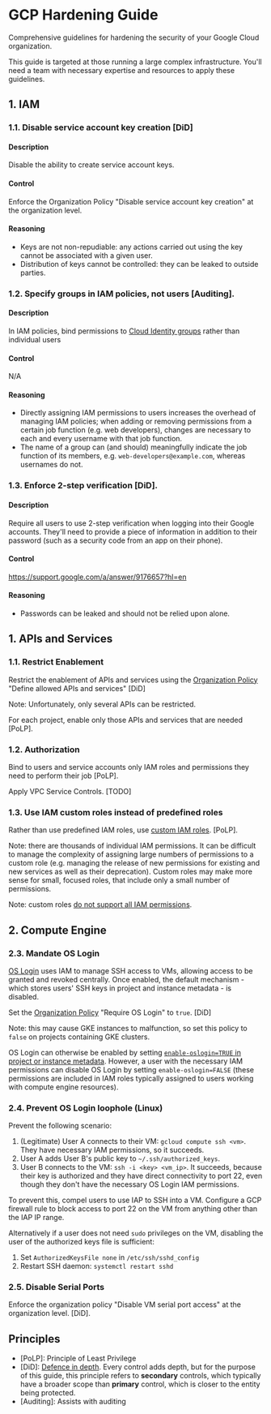 # GCP Hardening Guide

Comprehensive guidelines for hardening the security of your Google Cloud organization.

This guide is targeted at those running a large complex infrastructure. You'll need a team with necessary expertise and resources to apply these guidelines.

## 1. IAM

### 1.1. Disable service account key creation [DiD]

#### Description

Disable the ability to create service account keys.

#### Control

Enforce the Organization Policy "Disable service account key creation" at the organization level.

#### Reasoning

* Keys are not non-repudiable: any actions carried out using the key cannot be associated with a given user.
* Distribution of keys cannot be controlled: they can be leaked to outside parties.

### 1.2. Specify groups in IAM policies, not users [Auditing].

#### Description

In IAM policies, bind permissions to [Cloud Identity groups](https://cloud.google.com/identity/docs/concepts/groups) rather than individual users

#### Control

N/A

#### Reasoning

* Directly assigning IAM permissions to users increases the overhead of managing IAM policies; when adding or removing permissions from a certain job function (e.g. web developers), changes are necessary to each and every username with that job function.
* The name of a group can (and should) meaningfully indicate the job function of its members, e.g. `web-developers@example.com`, whereas usernames do not.

### 1.3. Enforce 2-step verification [DiD].

#### Description

Require all users to use 2-step verification when logging into their Google accounts. They'll need to provide a piece of information in addition to their password (such as a security code from an app on their phone).

#### Control

https://support.google.com/a/answer/9176657?hl=en

#### Reasoning

* Passwords can be leaked and should not be relied upon alone.

## 1. APIs and Services

### 1.1. Restrict Enablement

Restrict the enablement of APIs and services using the [Organization Policy](https://cloud.google.com/resource-manager/docs/organization-policy/org-policy-constraints) "Define allowed APIs and services" [DiD]

Note: Unfortunately, only several APIs can be restricted.

For each project, enable only those APIs and services that are needed [PoLP].

### 1.2. Authorization

Bind to users and service accounts only IAM roles and permissions they need to perform their job [PoLP].

Apply VPC Service Controls. [TODO]


### 1.3. Use IAM custom roles instead of predefined roles

Rather than use predefined IAM roles, use [custom IAM roles](https://cloud.google.com/iam/docs/understanding-custom-roles). [PoLP].

Note: there are thousands of individual IAM permissions. It can be difficult to manage the complexity of assigning large numbers of permissions to a custom role (e.g. managing the release of new permissions for existing and new services as well as their deprecation). Custom roles may make more sense for small, focused roles, that include only a small number of permissions.

Note: custom roles [do not support all IAM permissions](https://cloud.google.com/iam/docs/custom-roles-permissions-support).

## 2. Compute Engine

### 2.3. Mandate OS Login 

[OS Login](https://cloud.google.com/compute/docs/oslogin) uses IAM to manage SSH access to VMs, allowing access to be granted and revoked centrally. Once enabled, the default mechanism - which stores users' SSH keys in project and instance metadata - is disabled.

Set the [Organization Policy](https://cloud.google.com/resource-manager/docs/organization-policy/org-policy-constraints) "Require OS Login" to `true`. [DiD]

Note: this may cause GKE instances to malfunction, so set this policy to `false` on projects containing GKE clusters.

OS Login can otherwise be enabled by setting [`enable-oslogin=TRUE` in project or instance metadata](https://cloud.google.com/compute/docs/instances/managing-instance-access#enable_oslogin). However, a user with the necessary IAM permissions can disable OS Login by setting `enable-oslogin=FALSE` (these permissions are included in IAM roles typically assigned to users working with compute engine resources).

### 2.4. Prevent OS Login loophole (Linux)

Prevent the following scenario:

1. (Legitimate) User A connects to their VM: `gcloud compute ssh <vm>`. They have necessary IAM permissions, so it succeeds.
2. User A adds User B's public key to `~/.ssh/authorized_keys`.
3. User B connects to the VM: `ssh -i <key> <vm_ip>`. It succeeds, because their key is authorized and they have direct connectivity to port 22, even though they don't have the necessary OS Login IAM permissions.

To prevent this, compel users to use IAP to SSH into a VM. Configure a GCP firewall rule to block access to port 22 on the VM from anything other than the IAP IP range.

Alternatively if a user does not need `sudo` privileges on the VM, disabling the user of the authorized keys file is sufficient:

1. Set `AuthorizedKeysFile none` in `/etc/ssh/sshd_config`
2. Restart SSH daemon: `systemctl restart sshd`

### 2.5. Disable Serial Ports

Enforce the organization policy "Disable VM serial port access" at the organization level. [DiD].

## Principles

* [PoLP]: Principle of Least Privilege
* [DiD]: [Defence in depth](https://en.wikipedia.org/wiki/Defense_in_depth_(computing)). Every control adds depth, but for the purpose of this guide, this principle refers to **secondary** controls, which typically have a broader scope than **primary** control, which is closer to the entity being protected.
* [Auditing]: Assists with auditing
